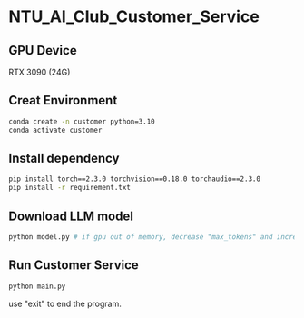 # NTU_AI_Club_Customer_Service

## GPU Device
RTX 3090 (24G)

## Creat Environment
```bash
conda create -n customer python=3.10
conda activate customer
```

## Install dependency
```bash
pip install torch==2.3.0 torchvision==0.18.0 torchaudio==2.3.0
pip install -r requirement.txt
```

## Download LLM model
```bash
python model.py # if gpu out of memory, decrease "max_tokens" and increase "gpu_memory_utilization".
```

## Run Customer Service
```bash
python main.py
```
use "exit" to end the program.